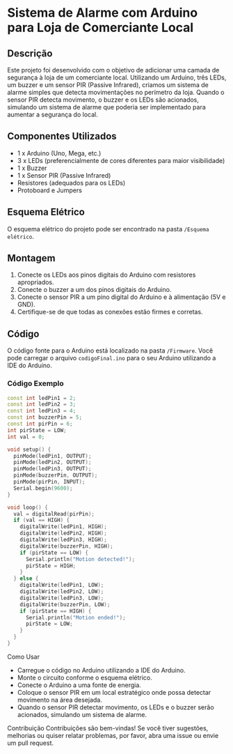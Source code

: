 # Sistema de Alarme com Arduino para Loja de Comerciante Local

## Descrição

Este projeto foi desenvolvido com o objetivo de adicionar uma camada de segurança à loja de um comerciante local. Utilizando um Arduino, três LEDs, um buzzer e um sensor PIR (Passive Infrared), criamos um sistema de alarme simples que detecta movimentações no perímetro da loja. Quando o sensor PIR detecta movimento, o buzzer e os LEDs são acionados, simulando um sistema de alarme que poderia ser implementado para aumentar a segurança do local.

## Componentes Utilizados

- 1 x Arduino (Uno, Mega, etc.)
- 3 x LEDs (preferencialmente de cores diferentes para maior visibilidade)
- 1 x Buzzer
- 1 x Sensor PIR (Passive Infrared)
- Resistores (adequados para os LEDs)
- Protoboard e Jumpers

## Esquema Elétrico

O esquema elétrico do projeto pode ser encontrado na pasta `/Esquema elétrico`.

## Montagem

1. Conecte os LEDs aos pinos digitais do Arduino com resistores apropriados.
2. Conecte o buzzer a um dos pinos digitais do Arduino.
3. Conecte o sensor PIR a um pino digital do Arduino e à alimentação (5V e GND).
4. Certifique-se de que todas as conexões estão firmes e corretas.

## Código

O código fonte para o Arduino está localizado na pasta `/Firmware`. Você pode carregar o arquivo `codigoFinal.ino` para o seu Arduino utilizando a IDE do Arduino.

### Código Exemplo

```cpp
const int ledPin1 = 2;
const int ledPin2 = 3;
const int ledPin3 = 4;
const int buzzerPin = 5;
const int pirPin = 6;
int pirState = LOW;
int val = 0;

void setup() {
  pinMode(ledPin1, OUTPUT);
  pinMode(ledPin2, OUTPUT);
  pinMode(ledPin3, OUTPUT);
  pinMode(buzzerPin, OUTPUT);
  pinMode(pirPin, INPUT);
  Serial.begin(9600);
}

void loop() {
  val = digitalRead(pirPin);
  if (val == HIGH) {
    digitalWrite(ledPin1, HIGH);
    digitalWrite(ledPin2, HIGH);
    digitalWrite(ledPin3, HIGH);
    digitalWrite(buzzerPin, HIGH);
    if (pirState == LOW) {
      Serial.println("Motion detected!");
      pirState = HIGH;
    }
  } else {
    digitalWrite(ledPin1, LOW);
    digitalWrite(ledPin2, LOW);
    digitalWrite(ledPin3, LOW);
    digitalWrite(buzzerPin, LOW);
    if (pirState == HIGH) {
      Serial.println("Motion ended!");
      pirState = LOW;
    }
  }
}
```

Como Usar
- Carregue o código no Arduino utilizando a IDE do Arduino.
- Monte o circuito conforme o esquema elétrico.
- Conecte o Arduino a uma fonte de energia.
- Coloque o sensor PIR em um local estratégico onde possa detectar movimento na área desejada.
- Quando o sensor PIR detectar movimento, os LEDs e o buzzer serão acionados, simulando um sistema de alarme.

Contribuição
Contribuições são bem-vindas! 
Se você tiver sugestões, melhorias ou quiser relatar problemas, por favor, abra uma issue ou envie um pull request.
